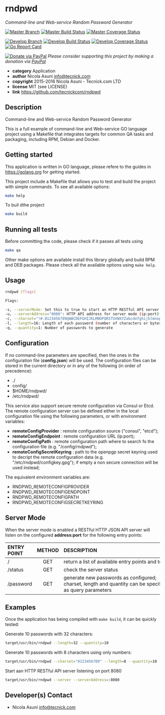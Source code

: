 # rndpwd
*Command-line and Web-service Random Password Generator*

[![Master Branch](https://img.shields.io/badge/-master:-gray.svg)](https://github.com/tecnickcom/rndpwd/tree/master)
[![Master Build Status](https://secure.travis-ci.org/tecnickcom/rndpwd.png?branch=master)](https://travis-ci.org/tecnickcom/rndpwd?branch=master)
[![Master Coverage Status](https://coveralls.io/repos/tecnickcom/rndpwd/badge.svg?branch=master&service=github)](https://coveralls.io/github/tecnickcom/rndpwd?branch=master)

[![Develop Branch](https://img.shields.io/badge/-develop:-gray.svg)](https://github.com/tecnickcom/rndpwd/tree/develop)
[![Develop Build Status](https://secure.travis-ci.org/tecnickcom/rndpwd.png?branch=develop)](https://travis-ci.org/tecnickcom/rndpwd?branch=develop)
[![Develop Coverage Status](https://coveralls.io/repos/tecnickcom/rndpwd/badge.svg?branch=develop&service=github)](https://coveralls.io/github/tecnickcom/rndpwd?branch=develop)
[![Go Report Card](https://goreportcard.com/badge/github.com/tecnickcom/rndpwd)](https://goreportcard.com/report/github.com/tecnickcom/rndpwd)

[![Donate via PayPal](https://img.shields.io/badge/donate-paypal-87ceeb.svg)](https://www.paypal.com/cgi-bin/webscr?cmd=_donations&currency_code=GBP&business=paypal@tecnick.com&item_name=donation%20for%20rndpwd%20project)
*Please consider supporting this project by making a donation via [PayPal](https://www.paypal.com/cgi-bin/webscr?cmd=_donations&currency_code=GBP&business=paypal@tecnick.com&item_name=donation%20for%20rndpwd%20project)*

* **category**    Application
* **author**      Nicola Asuni <info@tecnick.com>
* **copyright**   2015-2016 Nicola Asuni - Tecnick.com LTD
* **license**     MIT (see LICENSE)
* **link**        https://github.com/tecnickcom/rndpwd

## Description

Command-line and Web-service Random Password Generator

This is a full example of command-line and Web-service GO language project using a Makefile that integrates targets for common QA tasks and packaging, including RPM, Debian and Docker.

## Getting started

This application is written in GO language, please refere to the guides in https://golang.org for getting started.

This project include a Makefile that allows you to test and build the project with simple commands.
To see all available options:
```bash
make help
```

To buil dthe project

```bash
make build
```

## Running all tests

Before committing the code, please check if it passes all tests using
```bash
make qa
```

Other make options are available install this library globally and build RPM and DEB packages.
Please check all the available options using `make help`.


## Usage

```bash
rndpwd [flags]

Flags:

-s, --serverMode: Set this to true to start an HTTP RESTful API server
-u, --serverAddress="8080": HTTP API address for server mode (ip:port) or just (:port)
-c, --charset="!#.0123456789@ABCDEFGHIJKLMNOPQRSTUVWXYZabcdefghijklmnopqrstuvwxyz": Characters to use to generate a password
-l, --length=16: Length of each password (number of characters or bytes)
-q, --quantity=1: Number of passwords to generate
```

## Configuration

If no command-line parameters are specified, then the ones in the configuration file (**config.json**) will be used.
The configuration files can be stored in the current directory or in any of the following (in order of precedence):
* ./
* config/
* $HOME/rndpwd/
* /etc/rndpwd/

This service also support secure remote configuration via Consul or Etcd.
The remote configuration server can be defined either in the local configuration file using the following parameters, or with environment variables:

* **remoteConfigProvider** : remote configuration source ("consul", "etcd");
* **remoteConfigEndpoint** : remote configuration URL (ip:port);
* **remoteConfigPath** : remote configuration path where to search fo the configuration file (e.g. "/config/rndpwd");
* **remoteConfigSecretKeyring** : path to the openpgp secret keyring used to decript the remote configuration data (e.g. "/etc/rndpwd/configkey.gpg"); if empty a non secure connection will be used instead;

The equivalent environment variables are:

* RNDPWD_REMOTECONFIGPROVIDER
* RNDPWD_REMOTECONFIGENDPOINT
* RNDPWD_REMOTECONFIGPATH
* RNDPWD_REMOTECONFIGSECRETKEYRING


## Server Mode

When the server mode is enabled a RESTful HTTP JSON API server will listen on the configured **address:port** for the following entry points:

| ENTRY POINT                   | METHOD | DESCRIPTION                                                    |
|:----------------------------- |:------:|:-------------------------------------------------------------- |
|<nobr> /                </nobr>| GET    |<nobr> return a list of available entry points and tests </nobr>|
|<nobr> /status          </nobr>| GET    |<nobr> check the server status                           </nobr>|
|<nobr> /password        </nobr>| GET    |generate new passwords as configured; charset, length and quantity can be specified as query parameters |


## Examples

Once the application has being compiled with `make build`, it can be quickly tested:

Generate 10 passwords with 32 characters:
```bash
target/usr/bin/rndpwd --length=32 --quantity=10
```

Generate 10 passwords with 8 characters using only numbers:
```bash
target/usr/bin/rndpwd --charset="0123456789" --length=8 --quantity=10
```

Start aan HTTP RESTful API server listening on port 8080
```bash
target/usr/bin/rndpwd --server --serverAddress=:8080
```

## Developer(s) Contact

* Nicola Asuni <info@tecnick.com>
